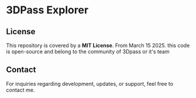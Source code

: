 # 3DPass Explorer  

## License  
This repository is covered by a **MIT License**. From March 15 2025. this code is open-source and belong to the community of 3Dpass or it's team 

## Contact  
For inquiries regarding development, updates, or support, feel free to contact me.
